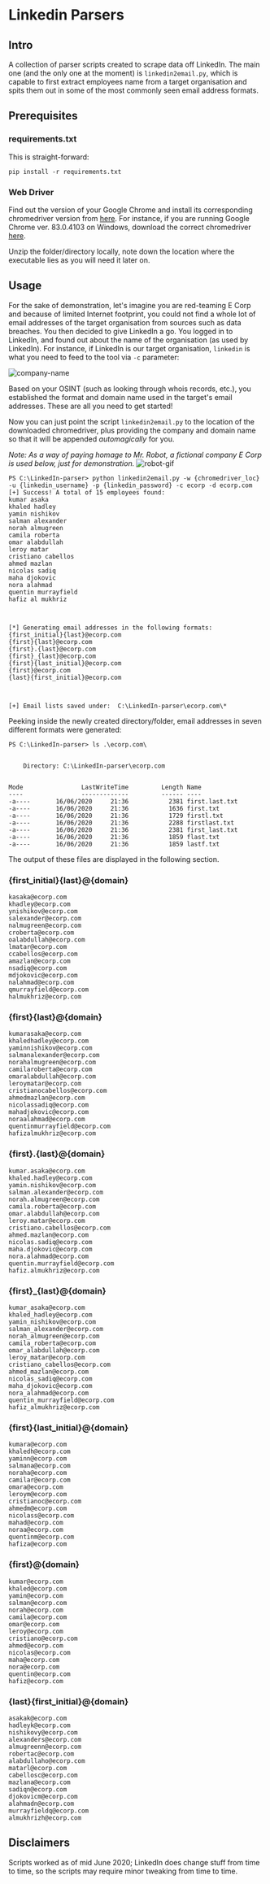 # Linkedin Parsers

## Intro
A collection of parser scripts created to scrape data off LinkedIn. The main one (and the only one at the moment) is ```linkedin2email.py```, which is capable to first extract employees name from a target organisation and spits them out in some of the most commonly seen email address formats.

## Prerequisites
### requirements.txt
This is straight-forward:
```
pip install -r requirements.txt
```

### Web Driver
Find out the version of your Google Chrome and install its corresponding chromedriver version from [here](https://chromedriver.storage.googleapis.com/index.html). For instance, if you are running Google Chrome ver. 83.0.4103 on Windows, download the correct chromedriver [here](https://chromedriver.storage.googleapis.com/83.0.4103.39/chromedriver_win32.zip).

Unzip the folder/directory locally, note down the location where the executable lies as you will need it later on.

## Usage

For the sake of demonstration, let's imagine you are red-teaming E Corp and because of limited Internet footprint, you could not find a whole lot of email addresses of the target organisation from sources such as data breaches. You then decided to give LinkedIn a go. You logged in to LinkedIn, and found out about the name of the organisation (as used by LinkedIn). For instance, if LinkedIn is our target organisation, ```linkedin``` is what you need to feed to the tool via ```-c``` parameter:

![company-name](images/Company_name_LinkedIn.png)

Based on your OSINT (such as looking through whois records, etc.), you established the format and domain name used in the target's email addresses. These are all you need to get started!

Now you can just point the script ```linkedin2email.py``` to the location of the downloaded chromedriver, plus providing the company and domain name so that it will be appended *automagically* for you.

*Note: As a way of paying homage to Mr. Robot, a fictional company E Corp is used below, just for demonstration.*
![robot-gif](images/mrrobot.gif)
```
PS C:\LinkedIn-parser> python linkedin2email.py -w {chromedriver_loc} -u {linkedin_username} -p {linkedin_password} -c ecorp -d ecorp.com
[+] Success! A total of 15 employees found:
kumar asaka
khaled hadley
yamin nishikov
salman alexander
norah almugreen
camila roberta
omar alabdullah
leroy matar
cristiano cabellos
ahmed mazlan
nicolas sadiq
maha djokovic
nora alahmad
quentin murrayfield
hafiz al mukhriz



[*] Generating email addresses in the following formats:
{first_initial}{last}@ecorp.com
{first}{last}@ecorp.com
{first}.{last}@ecorp.com
{first}_{last}@ecorp.com
{first}{last_initial}@ecorp.com
{first}@ecorp.com
{last}{first_initial}@ecorp.com



[+] Email lists saved under:  C:\LinkedIn-parser\ecorp.com\*
```

Peeking inside the newly created directory/folder, email addresses in seven different formats were generated:
```
PS C:\LinkedIn-parser> ls .\ecorp.com\


    Directory: C:\LinkedIn-parser\ecorp.com


Mode                LastWriteTime         Length Name
----                -------------         ------ ----
-a----       16/06/2020     21:36           2381 first.last.txt
-a----       16/06/2020     21:36           1636 first.txt
-a----       16/06/2020     21:36           1729 firstl.txt
-a----       16/06/2020     21:36           2288 firstlast.txt
-a----       16/06/2020     21:36           2381 first_last.txt
-a----       16/06/2020     21:36           1859 flast.txt
-a----       16/06/2020     21:36           1859 lastf.txt
```

The output of these files are displayed in the following section.

### {first_initial}{last}@{domain}
```
kasaka@ecorp.com
khadley@ecorp.com
ynishikov@ecorp.com
salexander@ecorp.com
nalmugreen@ecorp.com
croberta@ecorp.com
oalabdullah@ecorp.com
lmatar@ecorp.com
ccabellos@ecorp.com
amazlan@ecorp.com
nsadiq@ecorp.com
mdjokovic@ecorp.com
nalahmad@ecorp.com
qmurrayfield@ecorp.com
halmukhriz@ecorp.com
```
### {first}{last}@{domain}
```
kumarasaka@ecorp.com
khaledhadley@ecorp.com
yaminnishikov@ecorp.com
salmanalexander@ecorp.com
norahalmugreen@ecorp.com
camilaroberta@ecorp.com
omaralabdullah@ecorp.com
leroymatar@ecorp.com
cristianocabellos@ecorp.com
ahmedmazlan@ecorp.com
nicolassadiq@ecorp.com
mahadjokovic@ecorp.com
noraalahmad@ecorp.com
quentinmurrayfield@ecorp.com
hafizalmukhriz@ecorp.com
```
### {first}.{last}@{domain}
```
kumar.asaka@ecorp.com
khaled.hadley@ecorp.com
yamin.nishikov@ecorp.com
salman.alexander@ecorp.com
norah.almugreen@ecorp.com
camila.roberta@ecorp.com
omar.alabdullah@ecorp.com
leroy.matar@ecorp.com
cristiano.cabellos@ecorp.com
ahmed.mazlan@ecorp.com
nicolas.sadiq@ecorp.com
maha.djokovic@ecorp.com
nora.alahmad@ecorp.com
quentin.murrayfield@ecorp.com
hafiz.almukhriz@ecorp.com
```
### {first}_{last}@{domain}
```
kumar_asaka@ecorp.com
khaled_hadley@ecorp.com
yamin_nishikov@ecorp.com
salman_alexander@ecorp.com
norah_almugreen@ecorp.com
camila_roberta@ecorp.com
omar_alabdullah@ecorp.com
leroy_matar@ecorp.com
cristiano_cabellos@ecorp.com
ahmed_mazlan@ecorp.com
nicolas_sadiq@ecorp.com
maha_djokovic@ecorp.com
nora_alahmad@ecorp.com
quentin_murrayfield@ecorp.com
hafiz_almukhriz@ecorp.com
```
### {first}{last_initial}@{domain}
```
kumara@ecorp.com
khaledh@ecorp.com
yaminn@ecorp.com
salmana@ecorp.com
noraha@ecorp.com
camilar@ecorp.com
omara@ecorp.com
leroym@ecorp.com
cristianoc@ecorp.com
ahmedm@ecorp.com
nicolass@ecorp.com
mahad@ecorp.com
noraa@ecorp.com
quentinm@ecorp.com
hafiza@ecorp.com
```
### {first}@{domain}
```
kumar@ecorp.com
khaled@ecorp.com
yamin@ecorp.com
salman@ecorp.com
norah@ecorp.com
camila@ecorp.com
omar@ecorp.com
leroy@ecorp.com
cristiano@ecorp.com
ahmed@ecorp.com
nicolas@ecorp.com
maha@ecorp.com
nora@ecorp.com
quentin@ecorp.com
hafiz@ecorp.com
```
### {last}{first_initial}@{domain}
```
asakak@ecorp.com
hadleyk@ecorp.com
nishikovy@ecorp.com
alexanders@ecorp.com
almugreenn@ecorp.com
robertac@ecorp.com
alabdullaho@ecorp.com
matarl@ecorp.com
cabellosc@ecorp.com
mazlana@ecorp.com
sadiqn@ecorp.com
djokovicm@ecorp.com
alahmadn@ecorp.com
murrayfieldq@ecorp.com
almukhrizh@ecorp.com
```

## Disclaimers
Scripts worked as of mid June 2020; LinkedIn does change stuff from time to time, so the scripts may require minor tweaking from time to time.
